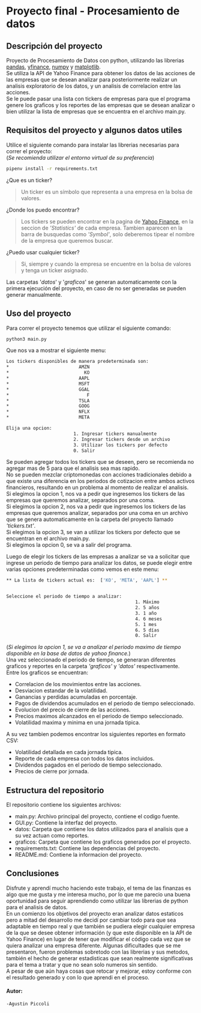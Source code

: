 # Proyecto final - Procesamiento de datos

## Descripción del proyecto

Proyecto de Procesamiento de Datos con python, utilizando las librerias [pandas](https://pandas.pydata.org/docs/), [yfinance](https://pypi.org/project/yfinance/), [numpy](https://numpy.org/doc/) y [matplotlib](https://matplotlib.org/).  
Se utiliza la API de Yahoo Finance para obtener los datos de las acciones de las empresas que se desean analizar para posteriormente realizar un analisis exploratorio de los datos, y un analisis de correlacion entre las acciones.    
Se le puede pasar una lista con tickers de empresas para que el programa genere los graficos y los reportes de las empresas que se desean analizar o bien utilizar la lista de empresas que se encuentra en el archivo main.py.  
## Requisitos del proyecto y algunos datos utiles
Utilice el siguiente comando para instalar las librerias necesarias para correr el proyecto:  
(*Se recomienda utilizar el entorno virtual de su preferencia*)
```bash
pipenv install -r requirements.txt
```
¿Que es un ticker?  
> Un ticker es un símbolo que representa a una empresa en la bolsa de valores.

¿Donde los puedo encontrar?  
> Los tickers se pueden encontrar en la pagina de [Yahoo Finance](https://finance.yahoo.com/), en la seccion de *'Statistics'* de cada empresa.
> Tambien aparecen en la barra de busquedas como *'Symbol'*, solo deberemos tipear el nombre de la empresa que queremos buscar. 

¿Puedo usar cualquier ticker?  
> Si, siempre y cuando la empresa se encuentre en la bolsa de valores y tenga un ticker asignado.  

Las carpetas '*datos*' y '*graficos*' se generan automaticamente con la primera ejecución del proyecto, en caso de no ser generadas se pueden generar manualmente.
## Uso del proyecto
Para correr el proyecto tenemos que utilizar el siguiente comando:
```bash
python3 main.py
```
Que nos va a mostrar el siguiente menu:
```bash
Los tickers disponibles de manera predeterminada son:
*                          AMZN
*                            KO
*                          AAPL
*                          MSFT
*                          GGAL
*                             F
*                          TSLA
*                          GOOG
*                          NFLX
*                          META

Elija una opcion: 
                         1. Ingresar tickers manualmente
                         2. Ingresar tickers desde un archivo
                         3. Utilizar los tickers por defecto
                         0. Salir
```
Se pueden agregar todos los tickers que se deseen, pero se recomienda no agregar mas de 5 para que el analisis sea mas rapido.  
No se pueden mezclar criptomonedas con acciones tradicionales debido a que existe una diferencia en los periodos de cotizacion entre ambos activos financieros, resultando en un problema al momento de realizar el analisis.  
Si elegimos la opcion 1, nos va a pedir que ingresemos los tickers de las empresas que queremos analizar, separados por una coma.  
Si elegimos la opcion 2, nos va a pedir que ingresemos los tickers de las empresas que queremos analizar, separados por una coma en un archivo que se genera automaticamente en la carpeta del proyecto llamado *'tickers.txt'*.  
Si elegimos la opcion 3, se van a utilizar los tickers por defecto que se encuentran en el archivo main.py.  
Si elegimos la opcion 0, se va a salir del programa.  

Luego de elegir los tickers de las empresas a analizar se va a solicitar que ingrese un periodo de tiempo para analizar los datos, se puede elegir entre varias opciones predeterminadas como vemos en este menu:  
```bash
** La lista de tickers actual es:  ['KO', 'META', 'AAPL'] **


Seleccione el periodo de tiempo a analizar:
                                                1. Máximo
                                                2. 5 años
                                                3. 1 año
                                                4. 6 meses
                                                5. 1 mes
                                                6. 5 días
                                                0. Salir
```  
(*Si elegimos la opcion 1, se va a analizar el periodo maximo de tiempo disponible en la base de datos de yahoo finance.*)  
Una vez seleccionado el periodo de tiempo, se generaran diferentes graficos y reportes en la carpeta *'graficos'* y *'datos'* respectivamente.  
Entre los graficos se encuentran:
- Correlacion de los movimientos entre las acciones.
- Desviacion estandar de la volatilidad.
- Ganancias y perdidas acumuladas en porcentaje.
- Pagos de dividendos acumulados en el periodo de tiempo seleccionado.  
- Evolucion del precio de cierre de las acciones.
- Precios maximos alcanzados en el periodo de tiempo seleccionado.
- Volatilidad maxima y minima en una jornada tipica.

A su vez tambien podemos encontrar los siguientes reportes en formato CSV:  
- Volatilidad detallada en cada jornada tipica.
- Reporte de cada empresa con todos los datos incluidos.
- Dividendos pagados en el periodo de tiempo seleccionado.
- Precios de cierre por jornada.



## Estructura del repositorio
El repositorio contiene los siguientes archivos:
- main.py: Archivo principal del proyecto, contiene el codigo fuente.
- GUI.py: Contiene la interfaz del proyecto.
- datos: Carpeta que contiene los datos utilizados para el analisis que a su vez actuan como reportes.
- graficos: Carpeta que contiene los graficos generados por el proyecto.
- requirements.txt: Contiene las dependencias del proyecto.
- README.md: Contiene la informacion del proyecto.

## Conclusiones
Disfrute y aprendí mucho haciendo este trabajo, el tema de las finanzas es algo que me gusta y me interesa mucho, por lo que me parecio una buena oportunidad para seguir aprendiendo como utilizar las librerias de python para el analisis de datos.  
En un comienzo los objetivos del proyecto eran analizar datos estaticos pero a mitad del desarrollo me decidí por cambiar todo para que sea adaptable en tiempo real y que también se pudiera elegir cualquier empresa de la que se desee obtener información (y que este disponible en la API de Yahoo Finance) en lugar de tener que modificar el código cada vez que se quiera analizar una empresa diferente.
Algunas dificultades que se me presentaron, fueron problemas sobretodo con las librerias y sus metodos, también el hecho de generar estadisticas que sean realmente significativas para el tema a tratar y que no sean solo numeros sin sentido.  
A pesar de que aún haya cosas que retocar y mejorar, estoy conforme con el resultado generado y con lo que aprendi en el proceso.

#### Autor:
    -Agustin Piccoli